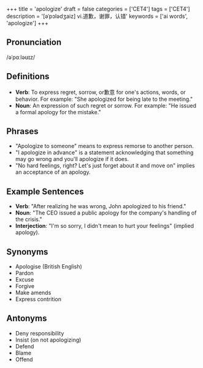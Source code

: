 +++
title = 'apologize'
draft = false
categories = ['CET4']
tags = ['CET4']
description = '[əˈpɔlədʒaiz] vi.道歉，谢罪，认错'
keywords = ['ai words', 'apologize']
+++

## Pronunciation
/əˈpɑːləʊɪz/

## Definitions
- **Verb**: To express regret, sorrow, or歉意 for one's actions, words, or behavior. For example: "She apologized for being late to the meeting."
- **Noun**: An expression of such regret or sorrow. For example: "He issued a formal apology for the mistake."

## Phrases
- "Apologize to someone" means to express remorse to another person.
- "I apologize in advance" is a statement acknowledging that something may go wrong and you'll apologize if it does.
- "No hard feelings, right? Let's just forget about it and move on" implies an acceptance of an apology.

## Example Sentences
- **Verb**: "After realizing he was wrong, John apologized to his friend."
- **Noun**: "The CEO issued a public apology for the company's handling of the crisis."
- **Interjection**: "I'm so sorry, I didn't mean to hurt your feelings" (implied apology).

## Synonyms
- Apologise (British English)
- Pardon
- Excuse
- Forgive
- Make amends
- Express contrition

## Antonyms
- Deny responsibility
- Insist (on not apologizing)
- Defend
- Blame
- Offend
